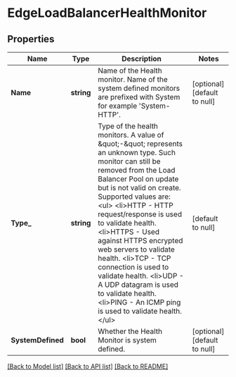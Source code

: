# EdgeLoadBalancerHealthMonitor

## Properties
Name | Type | Description | Notes
------------ | ------------- | ------------- | -------------
**Name** | **string** | Name of the Health monitor. Name of the system defined monitors are prefixed with System for example &#39;System-HTTP&#39;. | [optional] [default to null]
**Type_** | **string** | Type of the health monitors. A value of \&quot;-\&quot; represents an unknown type. Such monitor can still be removed from the Load Balancer Pool on update but is not valid on create. Supported values are: &lt;ul&gt; &lt;li&gt;HTTP - HTTP request/response is used to validate health. &lt;li&gt;HTTPS - Used against HTTPS encrypted web servers to validate health. &lt;li&gt;TCP - TCP connection is used to validate health. &lt;li&gt;UDP - A UDP datagram is used to validate health. &lt;li&gt;PING - An ICMP ping is used to validate health. &lt;/ul&gt;  | [default to null]
**SystemDefined** | **bool** | Whether the Health Monitor is system defined. | [optional] [default to null]

[[Back to Model list]](../README.md#documentation-for-models) [[Back to API list]](../README.md#documentation-for-api-endpoints) [[Back to README]](../README.md)


